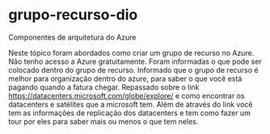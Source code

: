 # grupo-recurso-dio
Componentes de arquitetura do Azure

Neste tópico foram abordados como criar um grupo de recurso no Azure. Não tenho acesso a Azure gratuitamente.
Foram informadas o que pode ser colocado dentro do grupo de recurso.
Informado que o grupo de recurso é melhor para organização dentro do azure, para saber o que você está pagando quando a fatura chegar.
Repassado sobre o link https://datacenters.microsoft.com/globe/explore/ e como encontrar os datacenters e satélites que a microsoft tem. Além de através do link você tem as informações de replicação dos datacenters e tem como fazer um tour por eles para saber mais ou menos o que tem neles.

